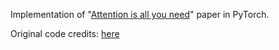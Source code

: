 Implementation of "[Attention is all you need](https://arxiv.org/abs/1706.03762)" paper in PyTorch.

Original code credits: [here](https://github.com/hkproj/pytorch-transformer)
